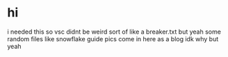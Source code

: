 # hi
i needed this so vsc didnt be weird sort of like a breaker.txt but yeah
some random files like snowflake guide pics come in here as a blog idk why but yeah